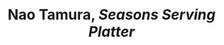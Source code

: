 ---
title: Nao Tamura, *Seasons Serving Platter*
layout: entry
presentation: side-by-side
object:
  - id: exacc-2022-77
order: 448
menu: false
---